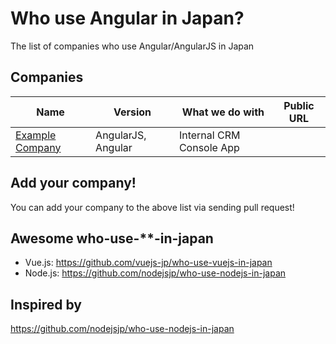 # Who use Angular in Japan?
The list of companies who use Angular/AngularJS in Japan

## Companies

| Name | Version | What we do with  | Public URL |
| ------------ | ------- | ------- | ------- |
| [Example Company](http://example.com) | AngularJS, Angular | Internal CRM Console App |  |

## Add your company!

You can add your company to the above list via sending pull request!

## Awesome who-use-**-in-japan

- Vue.js:  https://github.com/vuejs-jp/who-use-vuejs-in-japan
- Node.js: https://github.com/nodejsjp/who-use-nodejs-in-japan

## Inspired by
https://github.com/nodejsjp/who-use-nodejs-in-japan